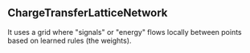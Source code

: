 ## ChargeTransferLatticeNetwork

It uses a grid where "signals" or "energy" flows locally between points based on learned rules (the weights).
